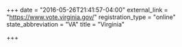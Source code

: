+++
date = "2016-05-26T21:41:57-04:00"
external_link = "https://www.vote.virginia.gov/"
registration_type = "online"
state_abbreviation = "VA"
title = "Virginia"

+++


